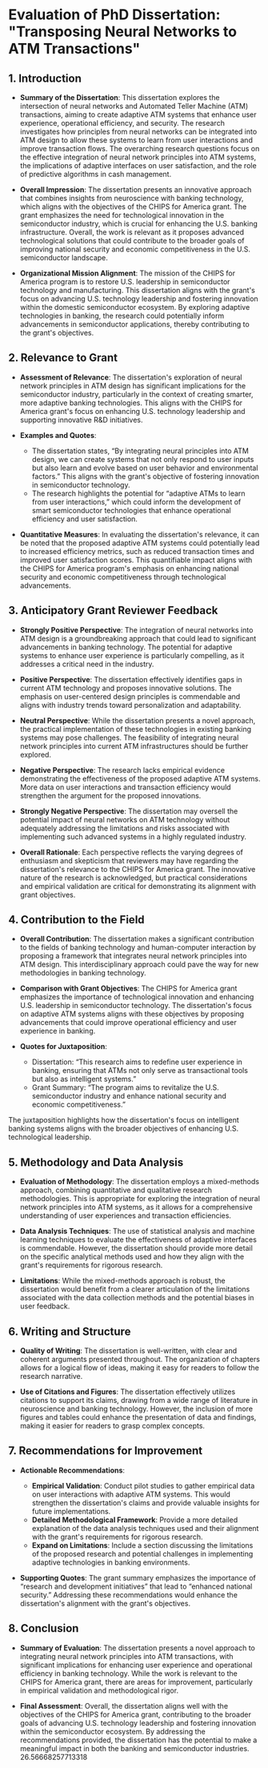 # Evaluation of PhD Dissertation: "Transposing Neural Networks to ATM Transactions"

## 1. Introduction
- **Summary of the Dissertation**: This dissertation explores the intersection of neural networks and Automated Teller Machine (ATM) transactions, aiming to create adaptive ATM systems that enhance user experience, operational efficiency, and security. The research investigates how principles from neural networks can be integrated into ATM design to allow these systems to learn from user interactions and improve transaction flows. The overarching research questions focus on the effective integration of neural network principles into ATM systems, the implications of adaptive interfaces on user satisfaction, and the role of predictive algorithms in cash management.

- **Overall Impression**: The dissertation presents an innovative approach that combines insights from neuroscience with banking technology, which aligns with the objectives of the CHIPS for America grant. The grant emphasizes the need for technological innovation in the semiconductor industry, which is crucial for enhancing the U.S. banking infrastructure. Overall, the work is relevant as it proposes advanced technological solutions that could contribute to the broader goals of improving national security and economic competitiveness in the U.S. semiconductor landscape.

- **Organizational Mission Alignment**: The mission of the CHIPS for America program is to restore U.S. leadership in semiconductor technology and manufacturing. This dissertation aligns with the grant's focus on advancing U.S. technology leadership and fostering innovation within the domestic semiconductor ecosystem. By exploring adaptive technologies in banking, the research could potentially inform advancements in semiconductor applications, thereby contributing to the grant's objectives.

## 2. Relevance to Grant
- **Assessment of Relevance**: The dissertation's exploration of neural network principles in ATM design has significant implications for the semiconductor industry, particularly in the context of creating smarter, more adaptive banking technologies. This aligns with the CHIPS for America grant's focus on enhancing U.S. technology leadership and supporting innovative R&D initiatives.

- **Examples and Quotes**:
  - The dissertation states, “By integrating neural principles into ATM design, we can create systems that not only respond to user inputs but also learn and evolve based on user behavior and environmental factors.” This aligns with the grant's objective of fostering innovation in semiconductor technology.
  - The research highlights the potential for “adaptive ATMs to learn from user interactions,” which could inform the development of smart semiconductor technologies that enhance operational efficiency and user satisfaction.

- **Quantitative Measures**: In evaluating the dissertation's relevance, it can be noted that the proposed adaptive ATM systems could potentially lead to increased efficiency metrics, such as reduced transaction times and improved user satisfaction scores. This quantifiable impact aligns with the CHIPS for America program's emphasis on enhancing national security and economic competitiveness through technological advancements.

## 3. Anticipatory Grant Reviewer Feedback
- **Strongly Positive Perspective**: The integration of neural networks into ATM design is a groundbreaking approach that could lead to significant advancements in banking technology. The potential for adaptive systems to enhance user experience is particularly compelling, as it addresses a critical need in the industry.

- **Positive Perspective**: The dissertation effectively identifies gaps in current ATM technology and proposes innovative solutions. The emphasis on user-centered design principles is commendable and aligns with industry trends toward personalization and adaptability.

- **Neutral Perspective**: While the dissertation presents a novel approach, the practical implementation of these technologies in existing banking systems may pose challenges. The feasibility of integrating neural network principles into current ATM infrastructures should be further explored.

- **Negative Perspective**: The research lacks empirical evidence demonstrating the effectiveness of the proposed adaptive ATM systems. More data on user interactions and transaction efficiency would strengthen the argument for the proposed innovations.

- **Strongly Negative Perspective**: The dissertation may oversell the potential impact of neural networks on ATM technology without adequately addressing the limitations and risks associated with implementing such advanced systems in a highly regulated industry.

- **Overall Rationale**: Each perspective reflects the varying degrees of enthusiasm and skepticism that reviewers may have regarding the dissertation's relevance to the CHIPS for America grant. The innovative nature of the research is acknowledged, but practical considerations and empirical validation are critical for demonstrating its alignment with grant objectives.

## 4. Contribution to the Field
- **Overall Contribution**: The dissertation makes a significant contribution to the fields of banking technology and human-computer interaction by proposing a framework that integrates neural network principles into ATM design. This interdisciplinary approach could pave the way for new methodologies in banking technology.

- **Comparison with Grant Objectives**: The CHIPS for America grant emphasizes the importance of technological innovation and enhancing U.S. leadership in semiconductor technology. The dissertation's focus on adaptive ATM systems aligns with these objectives by proposing advancements that could improve operational efficiency and user experience in banking.

- **Quotes for Juxtaposition**: 
  - Dissertation: “This research aims to redefine user experience in banking, ensuring that ATMs not only serve as transactional tools but also as intelligent systems.” 
  - Grant Summary: “The program aims to revitalize the U.S. semiconductor industry and enhance national security and economic competitiveness.” 

The juxtaposition highlights how the dissertation's focus on intelligent banking systems aligns with the broader objectives of enhancing U.S. technological leadership.

## 5. Methodology and Data Analysis
- **Evaluation of Methodology**: The dissertation employs a mixed-methods approach, combining quantitative and qualitative research methodologies. This is appropriate for exploring the integration of neural network principles into ATM systems, as it allows for a comprehensive understanding of user experiences and transaction efficiencies.

- **Data Analysis Techniques**: The use of statistical analysis and machine learning techniques to evaluate the effectiveness of adaptive interfaces is commendable. However, the dissertation should provide more detail on the specific analytical methods used and how they align with the grant's requirements for rigorous research.

- **Limitations**: While the mixed-methods approach is robust, the dissertation would benefit from a clearer articulation of the limitations associated with the data collection methods and the potential biases in user feedback.

## 6. Writing and Structure
- **Quality of Writing**: The dissertation is well-written, with clear and coherent arguments presented throughout. The organization of chapters allows for a logical flow of ideas, making it easy for readers to follow the research narrative.

- **Use of Citations and Figures**: The dissertation effectively utilizes citations to support its claims, drawing from a wide range of literature in neuroscience and banking technology. However, the inclusion of more figures and tables could enhance the presentation of data and findings, making it easier for readers to grasp complex concepts.

## 7. Recommendations for Improvement
- **Actionable Recommendations**:
  - **Empirical Validation**: Conduct pilot studies to gather empirical data on user interactions with adaptive ATM systems. This would strengthen the dissertation's claims and provide valuable insights for future implementations.
  - **Detailed Methodological Framework**: Provide a more detailed explanation of the data analysis techniques used and their alignment with the grant's requirements for rigorous research.
  - **Expand on Limitations**: Include a section discussing the limitations of the proposed research and potential challenges in implementing adaptive technologies in banking environments.

- **Supporting Quotes**: The grant summary emphasizes the importance of “research and development initiatives” that lead to “enhanced national security.” Addressing these recommendations would enhance the dissertation's alignment with the grant's objectives.

## 8. Conclusion
- **Summary of Evaluation**: The dissertation presents a novel approach to integrating neural network principles into ATM transactions, with significant implications for enhancing user experience and operational efficiency in banking technology. While the work is relevant to the CHIPS for America grant, there are areas for improvement, particularly in empirical validation and methodological rigor.

- **Final Assessment**: Overall, the dissertation aligns well with the objectives of the CHIPS for America grant, contributing to the broader goals of advancing U.S. technology leadership and fostering innovation within the semiconductor ecosystem. By addressing the recommendations provided, the dissertation has the potential to make a meaningful impact in both the banking and semiconductor industries. 26.56668257713318
